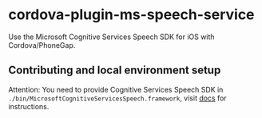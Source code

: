 # cordova-plugin-ms-speech-service
Use the Microsoft Cognitive Services Speech SDK for iOS with Cordova/PhoneGap.

## Contributing and local environment setup
Attention: You need to provide Cognitive Services Speech SDK in `./bin/MicrosoftCognitiveServicesSpeech.framework`, visit [docs](https://docs.microsoft.com/en-us/azure/cognitive-services/Speech-Service/quickstart-objectivec-ios#get-the-speech-sdk-for-ios) for instructions.

